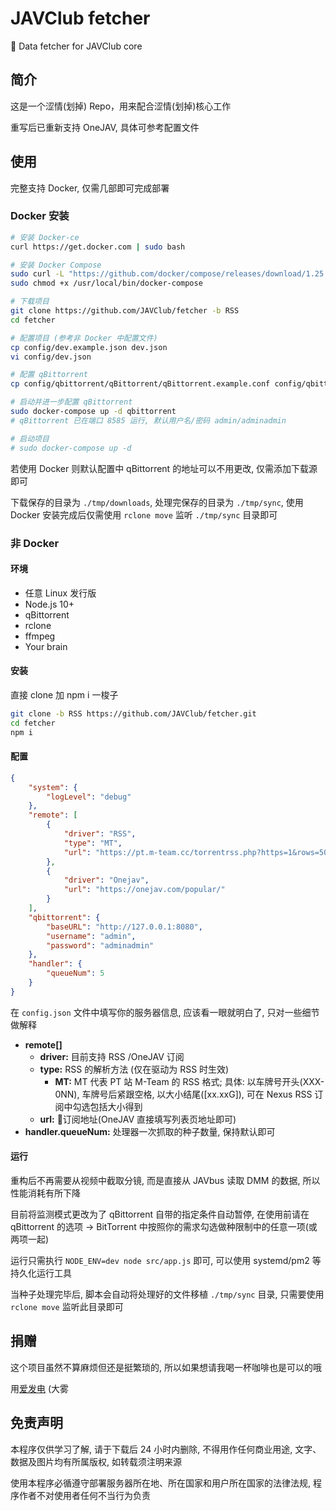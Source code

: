 # JAVClub fetcher
🔞 Data fetcher for JAVClub core

## 简介

这是一个涩情(划掉) Repo，用来配合涩情(划掉)核心工作

重写后已重新支持 OneJAV, 具体可参考配置文件

## 使用

完整支持 Docker, 仅需几部即可完成部署

### Docker 安装

```bash
# 安装 Docker-ce
curl https://get.docker.com | sudo bash

# 安装 Docker Compose
sudo curl -L "https://github.com/docker/compose/releases/download/1.25.4/docker-compose-$(uname -s)-$(uname -m)" -o /usr/local/bin/docker-compose
sudo chmod +x /usr/local/bin/docker-compose

# 下载项目
git clone https://github.com/JAVClub/fetcher -b RSS
cd fetcher

# 配置项目 (参考非 Docker 中配置文件)
cp config/dev.example.json dev.json
vi config/dev.json

# 配置 qBittorrent
cp config/qbittorrent/qBittorrent/qBittorrent.example.conf config/qbittorrent/qBittorrent/qBittorrent.conf

# 启动并进一步配置 qBittorrent
sudo docker-compose up -d qbittorrent
# qBittorrent 已在端口 8585 运行, 默认用户名/密码 admin/adminadmin

# 启动项目
# sudo docker-compose up -d
```

若使用 Docker 则默认配置中 qBittorrent 的地址可以不用更改, 仅需添加下载源即可

下载保存的目录为 `./tmp/downloads`, 处理完保存的目录为 `./tmp/sync`, 使用 Docker 安装完成后仅需使用 `rclone move` 监听 `./tmp/sync` 目录即可

### 非 Docker

#### 环境

- 任意 Linux 发行版
- Node.js 10+
- qBittorrent
- rclone
- ffmpeg
- Your brain

#### 安装

直接 clone 加 npm i 一梭子

```bash
git clone -b RSS https://github.com/JAVClub/fetcher.git
cd fetcher
npm i
```

#### 配置

```json
{
    "system": {
        "logLevel": "debug"
    },
    "remote": [
        {
            "driver": "RSS",
            "type": "MT",
            "url": "https://pt.m-team.cc/torrentrss.php?https=1&rows=50&cat410=1&isize=1&search=-&search_mode=1&linktype=dl&passkey=yourkeyhere"
        },
        {
            "driver": "Onejav",
            "url": "https://onejav.com/popular/"
        }
    ],
    "qbittorrent": {
        "baseURL": "http://127.0.0.1:8080",
        "username": "admin",
        "password": "adminadmin"
    },
    "handler": {
        "queueNum": 5
    }
}
```

在 `config.json` 文件中填写你的服务器信息, 应该看一眼就明白了, 只对一些细节做解释

- **remote[]**
  - **driver:** 目前支持 RSS /OneJAV 订阅
  - **type:** RSS 的解析方法 (仅在驱动为 RSS 时生效)
    - **MT:** MT 代表 PT 站 M-Team 的 RSS 格式; 具体: 以车牌号开头(XXX-0NN), 车牌号后紧跟空格, 以大小结尾([xx.xxG]), 可在 Nexus RSS 订阅中勾选包括大小得到
  - **url:** 订阅地址(OneJAV 直接填写列表页地址即可)
- **handler.queueNum:** 处理器一次抓取的种子数量, 保持默认即可

#### 运行

重构后不再需要从视频中截取分镜, 而是直接从 JAVbus 读取 DMM 的数据, 所以性能消耗有所下降

目前将监测模式更改为了 qBittorrent 自带的指定条件自动暂停, 在使用前请在 qBittorrent 的选项 -> BitTorrent 中按照你的需求勾选做种限制中的任意一项(或两项一起)

运行只需执行 `NODE_ENV=dev node src/app.js` 即可, 可以使用 systemd/pm2 等持久化运行工具

当种子处理完毕后, 脚本会自动将处理好的文件移植 `./tmp/sync` 目录, 只需要使用 `rclone move` 监听此目录即可

## 捐赠

这个项目虽然不算麻烦但还是挺繁琐的, 所以如果想请我喝一杯咖啡也是可以的哦

用[爱发电](https://afdian.net/@isXiaoLin) (大雾

## 免责声明

本程序仅供学习了解, 请于下载后 24 小时内删除, 不得用作任何商业用途, 文字、数据及图片均有所属版权, 如转载须注明来源

使用本程序必循遵守部署服务器所在地、所在国家和用户所在国家的法律法规, 程序作者不对使用者任何不当行为负责